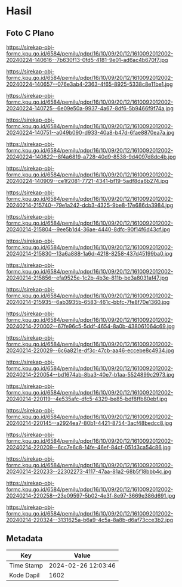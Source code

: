 # Hasil

## Foto C Plano

https://sirekap-obj-formc.kpu.go.id/6584/pemilu/pdpr/16/10/09/20/12/1610092012002-20240224-140616--7b630f13-0fd5-4181-9e01-ad6ac4b670f7.jpg

https://sirekap-obj-formc.kpu.go.id/6584/pemilu/pdpr/16/10/09/20/12/1610092012002-20240224-140657--076e3ab4-2363-4f65-8925-5338c8e11be1.jpg

https://sirekap-obj-formc.kpu.go.id/6584/pemilu/pdpr/16/10/09/20/12/1610092012002-20240224-140725--6e09e50a-9937-4a67-8df6-5b9466f9f74a.jpg

https://sirekap-obj-formc.kpu.go.id/6584/pemilu/pdpr/16/10/09/20/12/1610092012002-20240224-140751--a049b090-d933-40a8-b47d-6fae8870ea7a.jpg

https://sirekap-obj-formc.kpu.go.id/6584/pemilu/pdpr/16/10/09/20/12/1610092012002-20240224-140822--8f4a6819-a728-40d9-8538-9d4097d8dc4b.jpg

https://sirekap-obj-formc.kpu.go.id/6584/pemilu/pdpr/16/10/09/20/12/1610092012002-20240224-140909--ce1f2081-7721-4341-bf19-5adf8da6b274.jpg

https://sirekap-obj-formc.kpu.go.id/6584/pemilu/pdpr/16/10/09/20/12/1610092012002-20240214-215740--79e1a242-dcb3-4325-9be8-17e686da3984.jpg

https://sirekap-obj-formc.kpu.go.id/6584/pemilu/pdpr/16/10/09/20/12/1610092012002-20240214-215804--9ee5b1d4-36ae-4440-8dfc-90f14f6d43cf.jpg

https://sirekap-obj-formc.kpu.go.id/6584/pemilu/pdpr/16/10/09/20/12/1610092012002-20240214-215830--13a6a888-1a6d-4218-8258-437d45199ba0.jpg

https://sirekap-obj-formc.kpu.go.id/6584/pemilu/pdpr/16/10/09/20/12/1610092012002-20240214-215856--efa9525e-1c2b-4b3e-811b-be3a8031af47.jpg

https://sirekap-obj-formc.kpu.go.id/6584/pemilu/pdpr/16/10/09/20/12/1610092012002-20240214-215935--6ab3935b-6583-461c-bbfc-7fe8f70e1360.jpg

https://sirekap-obj-formc.kpu.go.id/6584/pemilu/pdpr/16/10/09/20/12/1610092012002-20240214-220002--67fe96c5-5ddf-4654-8a0b-438061064c69.jpg

https://sirekap-obj-formc.kpu.go.id/6584/pemilu/pdpr/16/10/09/20/12/1610092012002-20240214-220029--6c6a821e-df3c-47cb-aa46-eccebe8c4934.jpg

https://sirekap-obj-formc.kpu.go.id/6584/pemilu/pdpr/16/10/09/20/12/1610092012002-20240214-220054--bd1674ab-8ba3-40e7-b1aa-5524899c2973.jpg

https://sirekap-obj-formc.kpu.go.id/6584/pemilu/pdpr/16/10/09/20/12/1610092012002-20240214-220119--4e535afc-dfc5-4329-be85-bdf8ffb80ebf.jpg

https://sirekap-obj-formc.kpu.go.id/6584/pemilu/pdpr/16/10/09/20/12/1610092012002-20240214-220145--a2924ea7-80b1-4421-8754-3acf48bedcc8.jpg

https://sirekap-obj-formc.kpu.go.id/6584/pemilu/pdpr/16/10/09/20/12/1610092012002-20240214-220209--6cc7e6c8-14fe-46ef-84cf-051d3ca54c86.jpg

https://sirekap-obj-formc.kpu.go.id/6584/pemilu/pdpr/16/10/09/20/12/1610092012002-20240214-220233--22302273-4117-47aa-81a2-68b5f18bbb4c.jpg

https://sirekap-obj-formc.kpu.go.id/6584/pemilu/pdpr/16/10/09/20/12/1610092012002-20240214-220258--23e09597-5b02-4e3f-8e97-3669e386d691.jpg

https://sirekap-obj-formc.kpu.go.id/6584/pemilu/pdpr/16/10/09/20/12/1610092012002-20240214-220324--3131625a-b6a9-4c5a-8a8b-d6af73cce3b2.jpg


## Metadata

| Key        | Value               |
| ---------- | ------------------- |
| Time Stamp | 2024-02-26 12:03:46 |
| Kode Dapil | 1602                |



